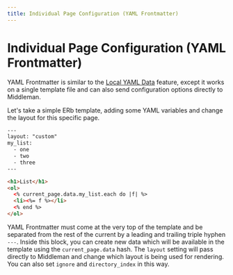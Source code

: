 ```yaml
---
title: Individual Page Configuration (YAML Frontmatter)
---
```


# Individual Page Configuration (YAML Frontmatter)

YAML Frontmatter is similar to the [Local YAML Data] feature, except it works on a single template file and can also send configuration options directly to Middleman.

Let's take a simple ERb template, adding some YAML variables and change the layout for this specific page.

``` html
---
layout: "custom"
my_list:
  - one
  - two
  - three
---

<h1>List</h1>
<ol>
  <% current_page.data.my_list.each do |f| %>
  <li><%= f %></li>
  <% end %>
</ol>
```

YAML Frontmatter must come at the very top of the template and be separated from the rest of the current by a leading and trailing triple hyphen `---`. Inside this block, you can create new data which will be available in the template using the `current_page.data` hash. The `layout` setting will pass directly to Middleman and change which layout is being used for rendering. You can also set `ignore` and `directory_index` in this way.

[Local YAML Data]: /metadata/local-data